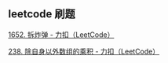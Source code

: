 



## leetcode 刷题

[1652. 拆炸弹 - 力扣（LeetCode）](https://leetcode.cn/problems/defuse-the-bomb/description/?envType=daily-question&envId=2024-05-05) 

[238. 除自身以外数组的乘积 - 力扣（LeetCode）](https://leetcode.cn/problems/product-of-array-except-self/submissions/528754286/)